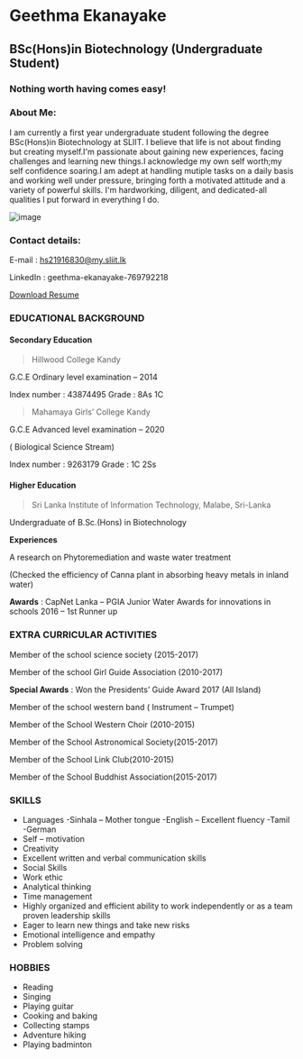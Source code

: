 # **Geethma Ekanayake**

## BSc(Hons)in Biotechnology (Undergraduate Student) 

### **Nothing worth having comes easy!** 

### About Me: 

I am currently a first year undergraduate student following the degree BSc(Hons)in Biotechnology at SLIIT. I believe that life is not about finding but creating myself.I'm passionate about gaining new experiences, facing challenges and learning new things.I acknowledge my own self worth;my self confidence soaring.I am adept at handling mutiple tasks on a daily basis and working well under pressure, bringing forth a motivated attitude and a variety of powerful skills. I'm hardworking, diligent, and dedicated-all qualities l put forward in everything I do. 

![image](https://user-images.githubusercontent.com/91940743/136059067-63ab7579-27fb-43b7-9d02-1584055f5733.png)

### Contact details:

E-mail : [hs21916830@my.sliit.lk](mailto:hs21916830@my.sliit.lk) 

LinkedIn : geethma-ekanayake-769792218

[Download Resume](https://drive.google.com/file/d/1Lsy_CUizUSAFRKAYa1Dj-mQid9H-oz0C/view?usp=sharing)

### EDUCATIONAL BACKGROUND

#### Secondary Education 

> Hillwood College Kandy

   G.C.E Ordinary level examination – 2014

   Index number : 43874495 Grade : 8As 1C

> Mahamaya Girls’ College Kandy

   G.C.E Advanced level examination – 2020

   ( Biological Science Stream)

   Index number : 9263179 Grade : 1C 2Ss

#### Higher Education

> Sri Lanka Institute of Information Technology, Malabe, Sri-Lanka 

  Undergraduate of B.Sc.(Hons) in Biotechnology

**Experiences**

 A research on Phytoremediation and waste water treatment

(Checked the efficiency of Canna plant in absorbing heavy metals in inland water)

**Awards** : CapNet Lanka – PGIA Junior Water Awards for innovations in schools 2016 – 1st Runner up

### EXTRA CURRICULAR ACTIVITIES

Member of the school science society (2015-2017)

Member of the school Girl Guide Association (2010-2017)

**Special Awards** : Won the Presidents’ Guide Award 2017 (All Island)

Member of the school western band ( Instrument – Trumpet)

Member of the School Western Choir (2010-2015)

Member of the School Astronomical Society(2015-2017)

Member of the School Link Club(2010-2015)

Member of the School Buddhist Association(2015-2017)

### SKILLS

* Languages
-Sinhala – Mother tongue
-English – Excellent fluency
-Tamil
-German
* Self – motivation
* Creativity
* Excellent written and verbal communication skills
* Social Skills
* Work ethic
* Analytical thinking
* Time management
* Highly organized and efficient ability to work
 independently or as a team proven leadership skills
* Eager to learn new things and take new risks
* Emotional intelligence and empathy
* Problem solving

### HOBBIES

 * Reading
 * Singing
 * Playing guitar
 * Cooking and baking
 * Collecting stamps
 * Adventure hiking
 * Playing badminton
 
 



